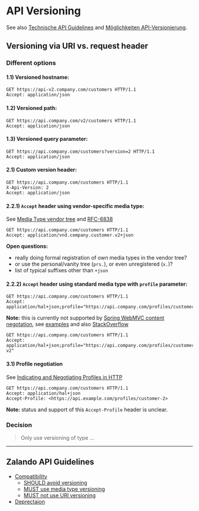 # API Versioning

See also [Technische API Guidelines](https://confluence.scm.otto.de/display/API/Technische+API+Guidelines#TechnischeAPIGuidelines-VersionierungundKompabilit%C3%A4t) and [Möglichkeiten API-Versionierung](https://confluence.scm.otto.de/pages/viewpage.action?pageId=213378715).

## Versioning via URI vs. request header

### Different options

#### 1.1) Versioned hostname:

```http
GET https://api-v2.company.com/customers HTTP/1.1
Accept: application/json
```

#### 1.2) Versioned path:

```http
GET https://api.company.com/v2/customers HTTP/1.1
Accept: application/json
```

#### 1.3) Versioned query parameter:

```http
GET https://api.company.com/customers?version=2 HTTP/1.1
Accept: application/json
```

#### 2.1) Custom version header:

```http
GET https://api.company.com/customers HTTP/1.1
X-Api-Version: 2
Accept: application/json
```

#### 2.2.1) `Accept` header using vendor-specific media type:

See [Media Type vendor tree](https://en.wikipedia.org/wiki/Media_type#Vendor_tree) and [RFC-6838](https://tools.ietf.org/html/rfc6838#section-3.2)

```http
GET https://api.company.com/customers HTTP/1.1
Accept: application/vnd.company.customer.v2+json
```

**Open questions:**

* really doing formal registration of own media types in the vendor tree?
* or use the personal/vanity tree (`prs.`), or even unregistered (`x.`)?
* list of typical suffixes other than `+json`

#### 2.2.2) `Accept` header using standard media type with `profile` parameter:

```http
GET https://api.company.com/customers HTTP/1.1
Accept: application/hal+json;profile="https://api.company.com/profiles/customer";version=2
```

**Note:** this is currently not supported by [Spring WebMVC content negotation](https://docs.spring.io/spring/docs/current/spring-framework-reference/web.html#mvc-multiple-representations), see [examples](https://github.com/jensfischer1515/rest-api-incubator#content-negotiation) and also [StackOverflow](https://stackoverflow.com/questions/32071006/does-http-content-negotiation-respect-media-type-parameters)

```http
GET https://api.company.com/customers HTTP/1.1
Accept: application/hal+json;profile="https://api.company.com/profiles/customer-v2"
```

#### 3.1) Profile negotiation

See [Indicating and Negotiating Profiles in HTTP](https://profilenegotiation.github.io/I-D-Profile-Negotiation/I-D-Profile-Negotiation)

```http
GET https://api.company.com/customers HTTP/1.1
Accept: application/hal+json
Accept-Profile: <https://api.example.com/profiles/customer-2>
```

**Note:** status and support of this `Accept-Profile` header is unclear.

### Decision

> Only use versioning of type ...

---

## Zalando API Guidelines

* [Compatibility](https://opensource.zalando.com/restful-api-guidelines/#compatibility)
  * [SHOULD avoid versioning](https://opensource.zalando.com/restful-api-guidelines/#113)
  * [MUST use media type versioning](https://opensource.zalando.com/restful-api-guidelines/#114)
  * [MUST not use URI versioning](https://opensource.zalando.com/restful-api-guidelines/#115)
* [Deprectaion](https://opensource.zalando.com/restful-api-guidelines/#deprecation)
